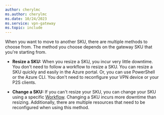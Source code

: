 ```yaml
---
author: cherylmc
ms.author: cherylmc
ms.date: 10/24/2023
ms.service: vpn-gateway
ms.topic: include
---
```


When you want to move to another SKU, there are multiple methods to choose from. The method you choose depends on the gateway SKU that you're starting from. 

* **Resize a SKU:** When you resize a SKU, you incur very little downtime. You don't need to follow a workflow to resize a SKU. You can resize a SKU quickly and easily in the Azure portal. Or, you can use PowerShell or the Azure CLI. You don't need to reconfigure your VPN device or your P2S clients.

* **Change a SKU:** If you can't resize your SKU, you can change your SKU using a specific [Workflow](../articles/vpn-gateway/gateway-sku-change.md#workflow). Changing a SKU incurs more downtime than resizing. Additionally, there are multiple resources that need to be reconfigured when using this method.
